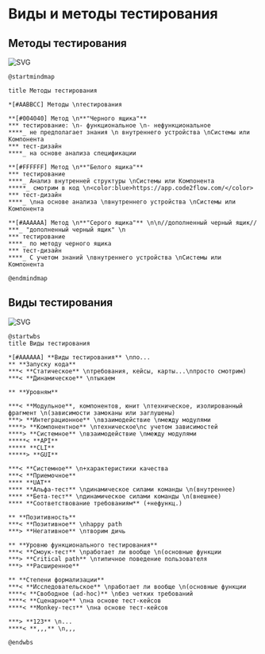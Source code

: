 # Виды и методы тестирования
## Методы тестирования

![SVG](https://www.plantuml.com/plantuml/svg/jLJ1YjfG5DtdAnxfBZ1zG-bAXc4SeJzHIx6QKY4cGLEwLICjnOBjjdJZgjkWXYQQn5-uxuzwSbz5XLJ7XH7rlhnppZtttfSy389MF-XrtKwlvHj6q0qSMz0lYjMO2bgfgK0Ggn5-4pN4hGL5b2EU6ORr-bcz_lZOQBmvPZJT4noGRczVudD80iMoJFgDzH38WfPK23LJNocXDKMcPO5e_SSAnJNmRuIQg13hjVgCUmMYY3Rg6yl5340OdmALEQot31EqHOgOLhJ5pWQe9RvmA-WFaxWSg0guo5MenWpFIwus7vP6sMRAbc4MS9g3XoLG6Jf52RGJGJy1oyfKpC-n7nqLV0CZ2J97b5A-jna9AjI8pIzApv6kHqC5ThQWer0rqNtaeXCzX5TyLGpX1nniBXx1pjJtlOMgrgH2jmL3MEC_H3Izk2r811di5AoTK8PK0Yvr4NTjp_7wjNVEH_l-Gn3uWvgKBTz_tlOwzeltZlS9KK_UIORTd-qpt9thD23NEWKygpfV5REQOpsicXNscwwKAAVG9rXBGdHQpk0By_HYnvFIu7hDIqWc4ZtfN41FKBQphqAMgtpOpn_yEVeAkjRA3fv8IgywYWVRxVnxK_u5)

```
@startmindmap

title Методы тестирования

*[#AABBCC] Методы \nтестирования

**[#004040] Метод \n**"Черного ящика"**
*** тестирование: \n- функциональное \n- нефункциональное
****_ не предполагает знания \n внутреннего устройства \nСистемы или Компонента
*** тест-дизайн
****_ на основе анализа спецификации

**[#FFFFFF] Метод \n**"Белого ящика"**
*** тестирование
****_ Анализ внутренней структуры \nСистемы или Компонента
*****_ смотрим в код \n<color:blue>https://app.code2flow.com/</color>
*** тест-дизайн
****_ \nна основе анализа \nвнутреннего устройства \nСистемы или Компонента

**[#AAAAAA] Метод \n**"Серого ящика"** \n\n//дополненный черный ящик//
***_ "дополненный черный ящик" \n
*** тестирование
****_ по методу черного ящика
*** тест-дизайн
****_ С учетом знаний \nвнутреннего устройства \nСистемы или Компонента

@endmindmap
```

## Виды тестирования

![SVG](https://www.plantuml.com/plantuml/svg/hLRHJbD147s_Nx69B-sbD55VZO7mO4WqyK6Ur8GA910946XYUACj8AODg36H60qs_i0YlNPfRyilpFwHP-RkRYzoep514-ZEpfvpvkpib9cTUcsx_kRLJbHVgw-lAFf8XdgshMoJ4jl0JsFtQ4m_ITC8dq-YA7v-PrR-lLHn_C_yE5OlDkYAnjLgDS82HpvZxygsR8C6jgLeWFGUwJZ6Tlo04xg0qGBrba4b8n4WsmHwGkTvXWeW4Bi4Uri-Qxk7l3O8cPdbYB2n0bIA1MCOIik1xnEM8y2bnOnjnWH36ha2VhWIH_Q4KkWEG5-v5DkYeUq0K20gMO4fMu1OWaDDFbnHzbZqDuK4h0UopF7ZgA4-FWslcJg2e4jbzn7IT05amGHA2SaQIGO0gC-LRPI4iPGoS9fXXn8NW26kuaX0scB9Gwxab34Hl60MUqX6r8-2BQ3Xqq93FMT_ayafmRQe-iLUA4g3AIViC2WSnvSRlapmYnr1lA5iIq9DFgqAIuQQ2KkNZ0kcjwTVhdlswNpMjD8LSuzbvNaVBSpdEwDOnHHAr7AF0obupsKPb6koLfRgHPaEO6USA51Zx3kuoEbOc7qsMT1xxaMxJthQFz2i_5vnoolnSPXj-Cv5qyWJHuT9qxVSAnp9lINbGFP1hkKMgP1zz2T95ubZCGHapfem3G1RC2BabQhIb03kuof7yFkmMlRl-GovVJ9ilB1A5zcEcqW56U42LsjRMxjggrPV3I_d6xyQqZTICw7Pw57KOpDiv-P4ELP1eNzrsiyJu8x_CcXppORE0CZW-ar8evsBUPhDKp85M1N-dzjtqlabhbx8M4sRakjwZAzpRdkjlhPKMvVYVO46hzdubbHOC4eYxmiQNKYgwMVIMHy_hE3UTyGQk7JZEipxvutgoech313InD6KBP9PgJEHEIzE0TUWeQZ8KtPy7zwgDU42S59QiEUyADMMfrStbyh2Xfs4-igDiG6AFIXeMxhC0O819SkmcBGK1rHEL1AQOzf_9N8ym3pPt7YziXkQuhym_0tTlNTVpk7RDU1MAXM9uNSKpQniBFFV4ukBYxy1)

```
@startwbs
title Виды тестирования

*[#AAAAAA] **Виды тестирования** \nпо...
** **Запуску кода**
***< **Статическое** \nтребования, кейсы, карты...\nпросто смотрим)
***< **Динамическое** \nтыкаем

** **Уровням**

***< **Модульное**, компонентов, юнит \nтехническое, изолированный фрагмент \n(зависимости замоканы или заглушены)
***> **Интеграционное** \nвзаимодействие \nмежду модулями
****> **Компонентное** \nтехническое\nс учетом зависимостей
****> **Системное** \nвзаимодействие \nмежду модулями
*****< **API**
***** **CLI**
*****> **GUI**

***< **Системное** \n+характеристики качества
***< **Приемочное**
**** **UAT**
**** **Альфа-тест** \nдинамическое силами команды \n(внутреннее)
**** **Бета-тест** \nдинамическое силами команды \n(внешнее)
**** **Соответствование требованиям** (+нефункц.)

** **Позитивность**
***< **Позитивное** \nhappy path
***> **Негативное** \nтворим дичь

** **Уровню функционального тестирования**
***< **Смоук-тест** \nработает ли вообще \n(основные функции
***> **Critical path** \nтипичное поведение пользователя
***> **Расширенное** 

** **Степени формализации**
***< **Исследовательское** \nработает ли вообще \n(основные функции
****< **Свободное (ad-hoc)** \nбез четких требований
****< **Сценарное** \nна основе тест-кейсов
****< **Monkey-тест** \nна основе тест-кейсов

***> **123** \n...
****< **,,,** \n,,,

@endwbs
```
